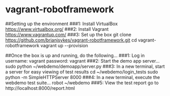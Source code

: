 # vagrant-robotframework
##Setting up the environment
###1: Install VirtualBox
https://www.virtualbox.org/
###2: Install Vagrant
https://www.vagrantup.com/
###3: Set up the box
	git clone https://github.com/brianjsykes/vagrant-robotframework.git
	cd vagrant-robotframework
	vagrant up --provision

##Once the box is up and running, do the following...
###1: Log in
username: vagrant
password: vagrant
###2: Start the demo app server...
	sudo python ~/webdemo/demoapp/server.py
###3: In a new terminal, start a server for easy viewing of test results
	cd ~/webdemo/login_tests
	sudo python -m SimpleHTTPServer 8000
###4: In a new terminal, execute the webdemo test suite...
	robot ~/webdemo
###5: View the test report
go to http://localhost:8000/report.html